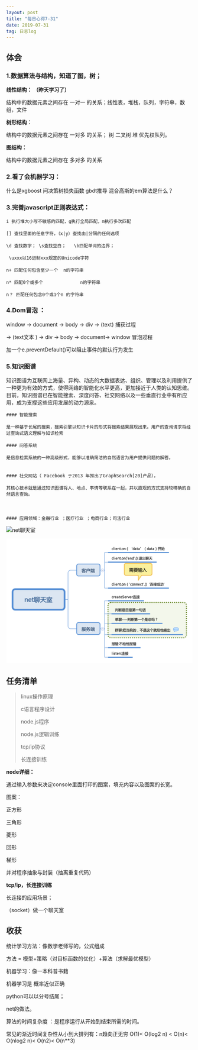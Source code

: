 ```yaml
---
layout: post
title: "每日心得7-31"
date: 2019-07-31
tag: 日志log
---
```




## 体会



### 1.数据算法与结构，知道了图，树；

**线性结构： （昨天学习了）**

结构中的数据元素之间存在 一对一 的关系；线性表，堆栈，队列，字符串，数组，文件

**树形结构：**

结构中的数据元素之间存在 一对多 的关系；	树 二叉树 堆 优先权队列。

**图结构：**

结构中的数据元素之间存在 多对多 的关系



### 2.看了会机器学习：

什么是xgboost
问决策树损失函数
gbdt推导
混合高斯的em算法是什么？

### 3.完善javascript正则表达式：

```
i 执行堆大小写不敏感的匹配，g执行全局匹配，m执行多次匹配

[] 查找里面的任意字符，（x|y）查找由|分隔的任何选项

\d 查找数字； \s查找空白；   \b匹配单词的边界；

 \uxxx以16进制xxx规定的Unicode字符

n+ 匹配任何包含至少一个  n的字符串

n* 匹配0个或多个				n的字符串

n？ 匹配任何包含0个或1个n	的字符串

```



### 4.Dom冒泡 ：

window -> document -> body -> div -> (text) 捕获过程

 -> (text文本 ) -> div -> body -> document-> window  冒泡过程

加一个e.preventDefault()可以阻止事件的默认行为发生

### 5.知识图谱

知识图谱为互联网上海量、异构、动态的大数据表达、组织、管理以及利用提供了一种更为有效的方式，使得网络的智能化水平更高，更加接近于人类的认知思维。目前，知识图谱已在智能搜索、深度问答、社交网络以及一些垂直行业中有所应用，成为支撑这些应用发展的动力源泉。

```
#### 智能搜索

是一种基于长尾的搜索，搜索引擎以知识卡片的形式将搜索结果展现出来。用户的查询请求将经过查询式语义理解与知识检索

#### 问答系统

是信息检索系统的一种高级形式，能够以准确简洁的自然语言为用户提供问题的解答。


#### 社交网站（ Facebook 于2013 年推出了GraphSearch[20]产品），

其核心技术就是通过知识图谱将人、地点、事情等联系在一起，并以直观的方式支持较精确的自然语言查询。



#### 应用领域：金融行业 ；医疗行业 ；电商行业；司法行业
```











![net聊天室](/Users/tianzi/Documents/fibncci.github.io/images/image/net聊天室.png)

![net聊天室](/images/image/net聊天室.png)





## 任务清单



> linux操作原理
>
> c语言程序设计
>
> node.js程序
>
> node.js逻辑训练
>
> tcp/ip协议
>
> 长连接训练



**node详细：**

 通过输入参数来决定console里面打印的图案，填充内容以及图案的长宽。

图案：

正方形

三角形

菱形

回形

梯形

并对程序抽象与封装（抽离重复代码）



**tcp/ip，长连接训练**

长连接的应用场景；

（socket）做一个聊天室



## 收获

统计学习方法：像数学老师写的，公式组成

方法 = 模型+策略（对目标函数的优化）+算法（求解最优模型）

机器学习：像一本科普书籍

机器学习是 概率近似正确



python可以以分号结尾；

net的做法。

算法的时间复杂度 ：是程序运行从开始到结束所需的时间。  

常见的渐近时间复杂性从小到大排列有：n趋向正无穷
O(1)< O(log2 n) < O(n)< O(nlog2 n)< O(n2)< O(n**3)